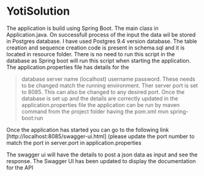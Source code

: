 # YotiSolution
The application is build using Spring Boot. The main class in Application.java. On successfull process of the input the data wil be stored in Postgres database. I have used Postgres 9.4 version database.
The table creation and sequence creation code is present in schema.sql and it is located in resource folder.
There is no need to run this script in the database as Spring boot will run this script when starting the application.
The application.properties file has details for the
>database server name (localhost)
>username
>password. 
These needs to be changed match the running environment.
Ther server port is set to 8085. This can also be changed to any desired port.
Once the database is set up and the details are correctly updated in the application.properties file the application can be run by maven command from the project folder having the pom.xml
>mvn spring-boot:run

Once the application has started you can go to the following link
[http://localhost:8085/swagger-ui.html]
(please update the port number to match the port in server.port in application.properties

The swagger ui will have the details to post a json data as input and see the response. The Swagger UI has been updated to display the documentation for the API
